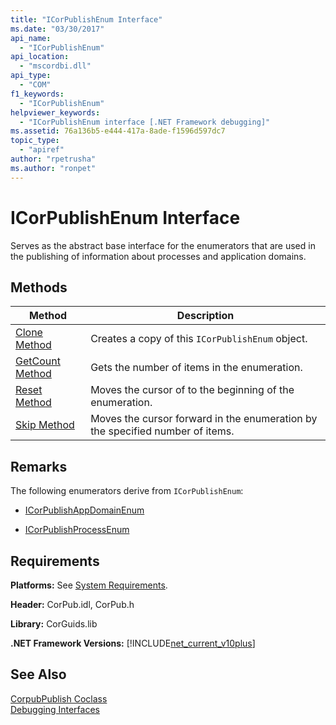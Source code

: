 ```yaml
---
title: "ICorPublishEnum Interface"
ms.date: "03/30/2017"
api_name: 
  - "ICorPublishEnum"
api_location: 
  - "mscordbi.dll"
api_type: 
  - "COM"
f1_keywords: 
  - "ICorPublishEnum"
helpviewer_keywords: 
  - "ICorPublishEnum interface [.NET Framework debugging]"
ms.assetid: 76a136b5-e444-417a-8ade-f1596d597dc7
topic_type: 
  - "apiref"
author: "rpetrusha"
ms.author: "ronpet"
---
```

# ICorPublishEnum Interface
Serves as the abstract base interface for the enumerators that are used in the publishing of information about processes and application domains.  

## Methods  


|Method|Description|  
|------------|-----------------|  
|[Clone Method](../../../../docs/framework/unmanaged-api/debugging/icorpublishenum-clone-method.md)|Creates a copy of this `ICorPublishEnum` object.|  
|[GetCount Method](../../../../docs/framework/unmanaged-api/debugging/icorpublishenum-getcount-method.md)|Gets the number of items in the enumeration.|  
|[Reset Method](../../../../docs/framework/unmanaged-api/debugging/icorpublishenum-reset-method.md)|Moves the cursor of to the beginning of the enumeration.|  
|[Skip Method](../../../../docs/framework/unmanaged-api/debugging/icorpublishenum-skip-method.md)|Moves the cursor forward in the enumeration by the specified number of items.|  

## Remarks  
 The following enumerators derive from `ICorPublishEnum`:  

- [ICorPublishAppDomainEnum](../../../../docs/framework/unmanaged-api/debugging/icorpublishappdomainenum-interface.md)  

- [ICorPublishProcessEnum](../../../../docs/framework/unmanaged-api/debugging/icorpublishprocessenum-interface.md)  

## Requirements  
 **Platforms:** See [System Requirements](../../../../docs/framework/get-started/system-requirements.md).  

 **Header:** CorPub.idl, CorPub.h  

 **Library:** CorGuids.lib  

 **.NET Framework Versions:** [!INCLUDE[net_current_v10plus](../../../../includes/net-current-v10plus-md.md)]  

## See Also  
 [CorpubPublish Coclass](../../../../docs/framework/unmanaged-api/debugging/corpubpublish-coclass.md)  
 [Debugging Interfaces](../../../../docs/framework/unmanaged-api/debugging/debugging-interfaces.md)
